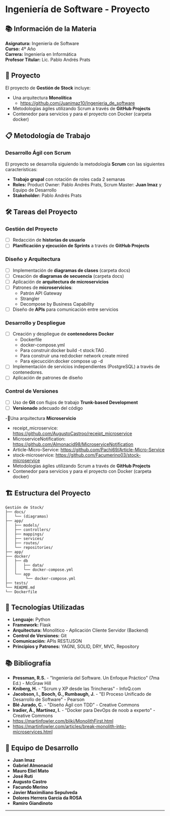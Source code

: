 # Ingeniería de Software - Proyecto

## 📚 Información de la Materia

**Asignatura:** Ingeniería de Software  
**Curso:** 4º Año  
**Carrera:** Ingeniería en Informática  
**Profesor Titular:** Lic. Pablo Andrés Prats  

## 🎯 Proyecto

El proyecto de **Gestión de Stock**  incluye:

- Una arquitectura **Monolítica** 
    - https://github.com/Juanimaz10/Ingenieria_de_software
- Metodologías ágiles utilizando Scrum a través de **GitHub Projects**
- Contenedor para servicios y para el proyecto con Docker (carpeta docker)

## 📋 Metodología de Trabajo

### Desarrollo Ágil con Scrum

El proyecto se desarrolla siguiendo la metodología **Scrum** con las siguientes características:

- **Trabajo grupal** con rotación de roles cada 2 semanas
- **Roles:** Product Owner: Pablo Andrés Prats, Scrum Master: **Juan Imaz** y Equipo de Desarrollo
- **Stakeholder:** Pablo Andrés Prats

## 🛠️ Tareas del Proyecto

### Gestión del Proyecto
- [ ] Redacción de **historias de usuario**
- [ ] **Planificación y ejecución de Sprints** a través de **GitHub Projects**

### Diseño y Arquitectura
- [ ] Implementación de **diagramas de clases** (carpeta docs)
- [ ] Creación de **diagramas de secuencia** (carpeta docs)
- [ ] Aplicación de **arquitectura de microservicios**
- [ ] Patrones de **microservicios**:
    - Patrón API Gateway
    - Strangler
    - Decompose by Business Capability
- [ ] Diseño de **APIs** para comunicación entre servicios

### Desarrollo y Despliegue
- [ ] Creación y despliegue de **contenedores Docker**
    - Dockerfile
    - docker-compose.yml
    - Para construir:docker build -t stock:TAG .
    - Para construir una red:docker network create mired
    - Para ejecucción:docker compose up -d
- [ ] Implementación de servicios independientes (PostgreSQL) a través de contenedores.
- [ ] Aplicación de patrones de diseño

### Control de Versiones
- [ ] Uso de **Git** con flujos de trabajo **Trunk-based Development**
- [ ] **Versionado** adecuado del código

 -🎯Una arquitectura **Microservicio** 
- receipt_microservice: https://github.com/AugustoCastroo/receipt_microservice
- MicroserviceNotification: https://github.com/Almonacid98/MicroserviceNotification
- Article-Micro-Service: https://github.com/Pachi69/Article-Micro-Service
- stock-microservice: https://github.com/Facumerino03/stock-microservice
- Metodologías ágiles utilizando Scrum a través de **GitHub Projects**
- Contenedor para servicios y para el proyecto con Docker (carpeta docker)

## 🏗️ Estructura del Proyecto

```
Gestión de Stock/
├── docs/
│   └── (diagramas)
├── app/
│   ├── models/
│   ├── controllers/
│   ├── mappings/
│   ├── services/
│   ├── routes/
│   └── repositories/
├── app/
├── docker/
│   ├── db
│   │   ├── data/
│   │   └── docker-compose.yml
│   └── app
│        └── docker-compose.yml
├── tests/
└── README.md
└── Dockerfile
```

## 🔧 Tecnologías Utilizadas

- **Lenguaje:** Python
- **Framework:** Flask
- **Arquitectura:** Monolítico - Aplicación Cliente Servidor (Backend)
- **Control de Versiones:** Git
- **Comunicación:** APIs REST/JSON
- **Principios y Patrones:** YAGNI, SOLID, DRY, MVC, Repository

## 📚 Bibliografía

- **Pressman, R.S.** - "Ingeniería del Software. Un Enfoque Práctico" (7ma Ed.) - McGraw Hill
- **Kniberg, H.** - "Scrum y XP desde las Trincheras" - InfoQ.com
- **Jacobson, I., Booch, G., Rumbaugh, J.** - "El Proceso Unificado de Desarrollo de Software" - Pearson
- **Blé Jurado, C.** - "Diseño Ágil con TDD" - Creative Commons
- **Iradier, Á., Martínez, I.** - "Docker para DevOps de noob a experto" - Creative Commons
- https://martinfowler.com/bliki/MonolithFirst.html
- https://martinfowler.com/articles/break-monolith-into-microservices.html

## 👥 Equipo de Desarrollo

- **Juan Imaz**
- **Gabriel Almonacid**
- **Mauro Eliel Mato**
- **José Ruti**
- **Augusto Castro**
- **Facundo Merino**
- **Javier Maximiliano Sepulveda**
- **Dolores Herrera Garcia da ROSA**
- **Ramiro Giandinoto**
---